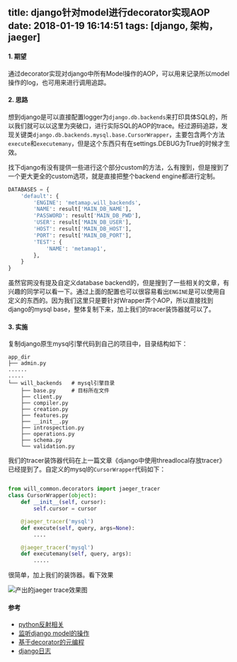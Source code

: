 title: django针对model进行decorator实现AOP
date: 2018-01-19 16:14:51
tags: [django, 架构，jaeger]
---
#### 1. 期望

通过decorator实现对django中所有Model操作的AOP，可以用来记录所以model操作的log，也可用来进行调用追踪。

#### 2. 思路

想到django是可以直接配置logger为`django.db.backends`来打印具体SQL的，所以我们就可以以这里为突破口，进行实际SQL的AOP的trace。经过源码追踪，发现关键类`django.db.backends.mysql.base.CursorWrapper`，主要包含两个方法`execute`和`executemany`，但是这个东西只有在settings.DEBUG为True的时候才生效。

找下django有没有提供一些进行这个部分custom的方法，么有搜到，但是搜到了一个更大更全的custom选项，就是直接把整个backend engine都进行定制。
```py
DATABASES = {
    'default': {
        'ENGINE': 'metamap.will_backends',
        'NAME': result['MAIN_DB_NAME'],
        'PASSWORD': result['MAIN_DB_PWD'],
        'USER': result['MAIN_DB_USER'],
        'HOST': result['MAIN_DB_HOST'],
        'PORT': result['MAIN_DB_PORT'],
        'TEST': {
            'NAME': 'metamap1',
        },
    }
}

```

虽然官网没有提及自定义database backend的，但是搜到了一些相关的文章，有兴趣的同学可以看一下。通过上面的配置也可以很容易看出`ENGINE`是可以使用自定义的东西的。因为我们这里只是要针对Wrapper弄个AOP，所以直接找到django的mysql base，整体复制下来，加上我们的tracer装饰器就可以了。

#### 3. 实施

复制django原生mysql引擎代码到自己的项目中，目录结构如下：
```
app_dir
├── admin.py
......
.....
└── will_backends   # mysql引擎目录
    ├── base.py     # 目标所在文件
    ├── client.py
    ├── compiler.py
    ├── creation.py
    ├── features.py
    ├── __init__.py
    ├── introspection.py
    ├── operations.py
    ├── schema.py
    └── validation.py

```

我们的tracer装饰器代码在上一篇文章《django中使用threadlocal存放tracer》已经提到了。自定义的mysql的`CursorWrapper`代码如下：
```py

from will_common.decorators import jaeger_tracer
class CursorWrapper(object):
    def __init__(self, cursor):
        self.cursor = cursor

    @jaeger_tracer('mysql')
    def execute(self, query, args=None):
        ....

    @jaeger_tracer('mysql')
    def executemany(self, query, args):
        .....

```

很简单，加上我们的装饰器。看下效果


![产出的jaeger trace效果图](/imgs/trace/django_jaeger_mysql_tracer.png)

#### 参考
- [python反射相关](https://docs.python.org/2/library/inspect.html#inspect.getsourcefile)
- [监听django model的操作](https://gist.github.com/ur001/3e86d43f1e80f17fbfd9)
- [基于decorator的元编程](https://www.ibm.com/developerworks/cn/linux/l-cpdecor.html)
- [django日志](https://docs.djangoproject.com/en/2.0/topics/logging/)
